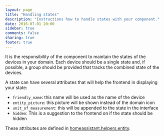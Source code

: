 ```yaml
---
layout: page
title: "Handling states"
description: "Instructions how to handle states with your component."
date: 2016-07-01 20:00
sidebar: true
comments: false
sharing: true
footer: true
---
```


It is the responsibility of the component to maintain the states of the devices in your domain. Each device should be a single state and, if possible, a group should be provided that tracks the combined state of the devices.

A state can have several attributes that will help the frontend in displaying your state:

- `friendly_name`: this name will be used as the name of the device
- `entity_picture`: this picture will be shown instead of the domain icon
- `unit_of_measurement`: this will be appended to the state in the interface
- `hidden`: This is a suggestion to the frontend on if the state should be hidden

These attributes are defined in [homeassistant.helpers.entity](https://github.com/home-assistant/home-assistant/blob/master/homeassistant/helpers/entity.py#L180).

